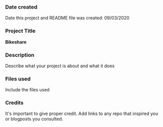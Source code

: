 ### Date created
Date this project and README file was created:
09/03/2020

### Project Title
**Bikeshare**

### Description
Describe what your project is about and what it does

### Files used
Include the files used

### Credits
It's important to give proper credit. Add links to any repo that inspired you or blogposts you consulted.
